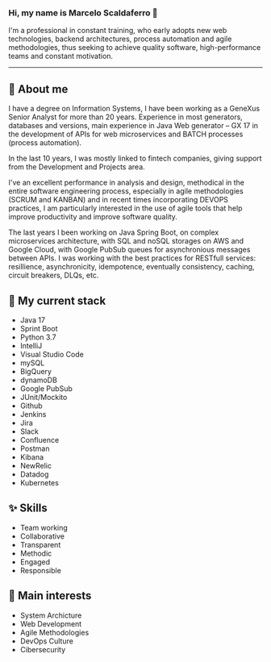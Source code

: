 ### Hi, my name is Marcelo Scaldaferro 👋

<!--
**Scaldy/Scaldy** is a ✨ _special_ ✨ repository because its `README.md` (this file) appears on your GitHub profile.

Here are some ideas to get you started:

- 🔭 I’m currently working on ...
- 🌱 I’m currently learning ...
- 👯 I’m looking to collaborate on ...
- 🤔 I’m looking for help with ...
- 💬 Ask me about ...
- 📫 How to reach me: ...
- 😄 Pronouns: ...
- ⚡ Fun fact: ...
-->

I'm a professional in constant training, who early adopts new web technologies, backend architectures, process automation and agile methodologies, thus seeking to achieve quality software, high-performance teams and constant motivation.

---

## 💬 About me

I have a degree on Information Systems, I have been working as a GeneXus Senior Analyst for more than 20 years. Experience in most generators, databases and versions, main experience in Java Web generator – GX 17 in the development of APIs for web microservices and BATCH processes (process automation).

In the last 10 years, I was mostly linked to fintech companies, giving support from the Development and Projects area.

I've an excellent performance in analysis and design, methodical in the entire software engineering process, especially in agile methodologies (SCRUM and KANBAN) and in recent times incorporating DEVOPS practices, I am particularly interested in the use of agile tools that help improve productivity and improve software quality.

The last years I been working on Java Spring Boot, on complex microservices architecture, with SQL and noSQL storages on AWS and Google Cloud, with Google PubSub queues for asynchronious messages between APIs. I was working with the best practices for RESTfull services: resillience, asynchronicity, idempotence, eventually consistency, caching, circuit breakers, DLQs, etc.

## 🌱 My current stack
- Java 17
- Sprint Boot
- Python 3.7
- IntelliJ
- Visual Studio Code
- mySQL
- BigQuery
- dynamoDB
- Google PubSub
- JUnit/Mockito
- Github
- Jenkins
- Jira
- Slack
- Confluence
- Postman
- Kibana
- NewRelic
- Datadog
- Kubernetes



## ✨ Skills

- Team working
- Collaborative 
- Transparent
- Methodic
- Engaged 
- Responsible


## 🌱 Main interests

- System Archicture
- Web Development
- Agile Methodologies
- DevOps Culture
- Cibersecurity
